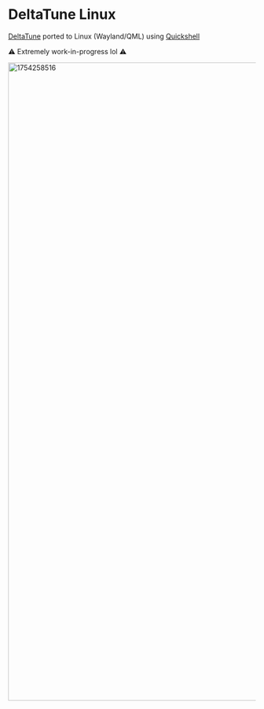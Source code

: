# DeltaTune Linux

[DeltaTune](https://deltatune.toastworth.com/) ported to Linux (Wayland/QML) using [Quickshell](https://quickshell.org/)

⚠️ Extremely work-in-progress lol ⚠️

<img width="1566" height="1299" alt="1754258516" src="https://github.com/user-attachments/assets/5a31d7f9-5e00-4b07-80e9-c0cd963a2f4b" />
